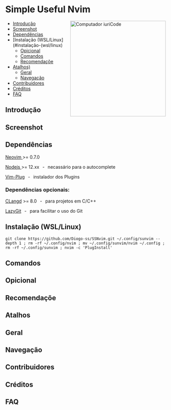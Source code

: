 # Simple Useful Nvim

<img src="https://github.com/Diogo-ss/SUNvim/blob/main/screenshot/20220625_000531.png" min-width="200px" max-width="200px" width="300px" align="right" alt="Computador iuriCode">

- [Introdução](#introdução)
- [Screenshot](#screenshot)
- [Dependências](#dependências)
- [Instalação (WSL/Linux](#instalação-(wsl/linux)
  - [Opicional](#opicional)
  - [Comandos](#comandos)
  - [Recomendaçõe](#recomendaçõe)
- [Atalhos)](#atalhos)
  - [Geral](#geral)
  - [Navegação](#navegação)
- [Contribuidores](#contribuidores)
- [Créditos](#créditos)
- [FAQ](#faq)

## Introdução

## Screenshot

## Dependências
<a href="https://neovim.io/" target="_blank"> Neovim </a> >= 0.7.0<p>
<a href="https://nodejs.org" target="_blank"> Nodejs </a> >= 12.xx⠀-⠀necassário para o autocomplete<p>
<a href="https://github.com/junegunn/vim-plug" target="_blank"> Vim-Plug</a>⠀-⠀instalador dos Plugins<p>

### Dependências opcionais:
<a href="https://clangd.llvm.org/installation.html" target="_blank"> CLangd</a> >= 8.0⠀-⠀para projetos em C/C++<p>
<a href="https://github.com/jesseduffield/lazygit" target="_blank"> LazyGit</a>⠀-⠀para facilitar o uso do Git<p>

## Instalação (WSL/Linux)

```shell
git clone https://github.com/Diogo-ss/SSNvim.git ~/.config/sunvim --depth 1 ; rm -rf ~/.config/nvim ; mv ~/.config/sunvim/nvim ~/.config ; rm -rf ~/.config/sunvim ; nvim -c 'PlugInstall'
```

## Comandos

## Opicional

## Recomendaçõe

## Atalhos

## Geral

## Navegação

## Contribuidores

## Créditos

## FAQ
